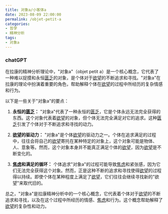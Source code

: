 ```yaml
---
title: 对象a/小客体a
date: 2023-08-09 22:00:00
permalink: /objet-petit-a
categories:
- 哲学
- 精神分析
tags:
- 对象a
---
```


### chatGPT
在拉康的精神分析理论中，"对象a"（objet petit a）是一个核心概念，它代表了一种难以捉摸和永恒[匮乏](/lack)的对象，是个体对于[欲望](/desire)的不断追求和寻找。"对象a"在拉康的理论中扮演着重要的角色，帮助解释个体在[欲望](/desire)的过程中所经历的复杂情感和行为。

以下是一些关于"对象a"的要点：

1. **永恒的[匮乏](/lack)：** "对象a"代表了一种永恒的[匮乏](/lack)，它是个体永远无法完全获得的东西。这个对象代表着[欲望](/desire)的对象，但个体无法完全满足对它的追求。这种[匮乏](/lack)引发了个体对于不断追求和寻找的动力。

2. **[欲望](/desire)的驱动力：** "对象a"是个体[欲望](/desire)的驱动力之一。个体在追求满足的过程中，往往会将自己的[欲望](/desire)寄托在某种特定的对象上，这个对象可能是物体、人、意象等。然而，这个对象本身并不能真正满足个体的[欲望](/desire)，因为[欲望](/desire)是不断变化的。

4. **[焦虑](/anxiety)和满足的循环：** 个体追求"对象a"的过程可能导致[焦虑](/anxiety)和紧张感，因为它们无法完全获得这个对象。然而，正是这种不断的追求和寻找使得[欲望](/desire)的过程得以持续。即使个体在某种程度上满足了[欲望](/desire)，它们往往会继续寻找新的"欲望"来取代旧的。

总之，"对象a"是拉康精神分析中的一个核心概念，它代表着个体对于[欲望](/desire)的不断追求和寻找，以及在这个过程中所经历的情感、[焦虑](/anxiety)和行为。这个概念帮助解释了[欲望](/desire)的复杂性和动力。